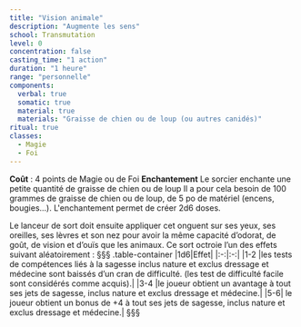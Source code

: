 ```yaml
---
title: "Vision animale"
description: "Augmente les sens"
school: Transmutation
level: 0
concentration: false
casting_time: "1 action"
duration: "1 heure"
range: "personnelle"
components:
  verbal: true
  somatic: true
  material: true
  materials: "Graisse de chien ou de loup (ou autres canidés)"
ritual: true
classes:
  - Magie
  - Foi
---
```

**Coût** : 4 points de Magie ou de Foi
**Enchantement** Le sorcier enchante une petite quantité de graisse de chien ou de loup Il a pour cela besoin de 100 grammes de graisse de chien ou de loup, de 5 po de matériel (encens, bougies...). L'enchantement permet de créer 2d6 doses.

Le lanceur de sort doit ensuite appliquer cet onguent sur ses yeux, ses oreilles, ses lèvres et son nez pour avoir la même capacité d’odorat, de goût, de vision et d’ouïs que les animaux. Ce sort octroie l’un des effets suivant aléatoirement :
§§§ .table-container
|1d6|Effet|
|:-:|:-:|
	|1-2 |les tests de compétences liés à la sagesse inclus nature et exclus dressage et médecine sont baissés d’un cran de difficulté. (les test de difficulté facile sont considérés comme acquis).|
	|3-4 |le joueur obtient un avantage à tout ses jets de sagesse, inclus nature et exclus dressage et médecine.|
	|5-6| le joueur obtient un bonus de +4 à tout ses jets de sagesse, inclus nature et exclus dressage et médecine.|
§§§

